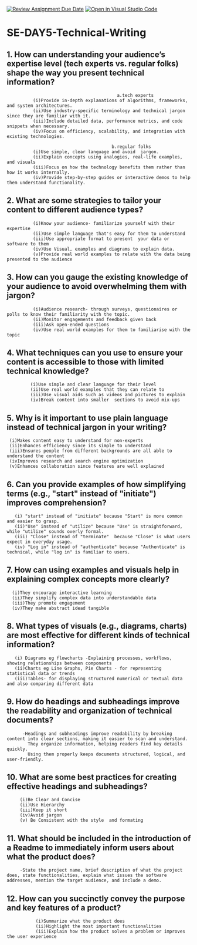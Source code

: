 [![Review Assignment Due Date](https://classroom.github.com/assets/deadline-readme-button-22041afd0340ce965d47ae6ef1cefeee28c7c493a6346c4f15d667ab976d596c.svg)](https://classroom.github.com/a/zsAR-pyY)
[![Open in Visual Studio Code](https://classroom.github.com/assets/open-in-vscode-2e0aaae1b6195c2367325f4f02e2d04e9abb55f0b24a779b69b11b9e10269abc.svg)](https://classroom.github.com/online_ide?assignment_repo_id=18473150&assignment_repo_type=AssignmentRepo)
# SE-DAY5-Technical-Writing
## 1. How can understanding your audience’s expertise level (tech experts vs. regular folks) shape the way you present technical information?
                                              a.tech experts
              (i)Provide in-depth explanations of algorithms, frameworks, and system architectures.
              (ii)Use industry-specific terminology and technical jargon since they are familiar with it.
              (iii)Include detailed data, performance metrics, and code snippets when necessary.
              (iv)Focus on efficiency, scalability, and integration with existing technologies.

                                            b.regular folks
              (i)Use simple, clear language and avoid  jargon.
              (ii)Explain concepts using analogies, real-life examples, and visuals
              (iii)Focus on how the technology benefits them rather than how it works internally.
              (iv)Provide step-by-step guides or interactive demos to help them understand functionality.

## 2. What are some strategies to tailor your content to different audience types?

              (i)Know your audience- familiarize yourself with their expertise
              (ii)Use simple language that's easy for them to understand
              (iii)Use appropriate format to present  your data or software to them
              (iv)Use Visual, examples and diagrams to explain data.
              (v)Provide real world examples to relate with the data being presented to the audience
              
## 3. How can you gauge the existing knowledge of your audience to avoid overwhelming them with jargon?
              (i)Audience research- through surveys, questionaires or polls to know their familiarity with the topic.
              (ii)Monitor engagements and feedback given back
              (iii)Ask open-ended questions
              (iv)Use real world examples for them to familiarise with the topic

## 4. What techniques can you use to ensure your content is accessible to those with limited technical knowledge?
             (i)Use simple and clear language for their level
             (ii)Use real world examples that they can relate to
             (iii)Use visual aids such as videos and pictures to explain
             (iv)Break content into smaller  sections to avoid mix-ups
             
                       
## 5. Why is it important to use plain language instead of technical jargon in your writing?
     (i)Makes content easy to understand for non-experts
     (ii)Enhances efficiency since its simple to understand
     (iii)Ensures people from different backgrounds are all able to understand the content
     (ivImproves research and search engine optimization
     (v)Enhances collaboration since features are well explained

## 6. Can you provide examples of how simplifying terms (e.g., "start" instead of "initiate") improves comprehension?
       (i) "start" instead of "initiate" because "Start" is more common and easier to grasp.
       (ii)"Use" instead of "utilize" because "Use" is straightforward, while "utilize" sounds overly formal.
       (iii) "Close" instead of "terminate"  because "Close" is what users expect in everyday usage.
       (iv) "Log in" instead of "authenticate" because "Authenticate" is technical, while "log in" is familiar to users.

          
## 7. How can using examples and visuals help in explaining complex concepts more clearly?
      (i)They encourage interactive learning
      (ii)They simplify complex data into understandable data
      (iii)They promote engagement
      (iv)They make abstract idead tangible
      


## 8. What types of visuals (e.g., diagrams, charts) are most effective for different kinds of technical information?
       (i) Diagrams eg flowcharts -Explaining processes, workflows, showing relationships between components 
       (ii)Charts eg Line Graphs, Pie Charts - for representing statistical data or trends
       (iii)Tables- for displaying structured numerical or textual data and also comparing different data
       
        
## 9. How do headings and subheadings improve the readability and organization of technical documents?
          -Headings and subheadings improve readability by breaking content into clear sections, making it easier to scan and understand. 
            They organize information, helping readers find key details quickly. 
            Using them properly keeps documents structured, logical, and user-friendly. 

## 10. What are some best practices for creating effective headings and subheadings?
         (i)Be Clear and Concise
         (ii)Use Hierarchy 
         (iii)Keep it short
         (iv)Avoid jargon
         (v) Be Consistent with the style  and formating
          
## 11. What should be included in the introduction of a Readme to immediately inform users about what the product does?
         -State the project name, brief description of what the project does, state functionalities, explain what issues the software addresses, mention the target audience, and include a demo. 

## 12. How can you succinctly convey the purpose and key features of a product?
               (i)Summarize what the product does
               (ii)Highlight the most important functionalities
               (iii)Explain how the product solves a problem or improves the user experience
               

